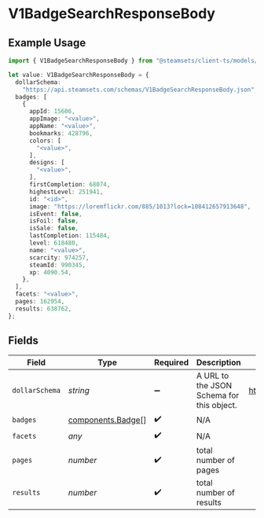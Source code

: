 # V1BadgeSearchResponseBody

## Example Usage

```typescript
import { V1BadgeSearchResponseBody } from "@steamsets/client-ts/models/components";

let value: V1BadgeSearchResponseBody = {
  dollarSchema:
    "https://api.steamsets.com/schemas/V1BadgeSearchResponseBody.json",
  badges: [
    {
      appId: 15606,
      appImage: "<value>",
      appName: "<value>",
      bookmarks: 428796,
      colors: [
        "<value>",
      ],
      designs: [
        "<value>",
      ],
      firstCompletion: 68074,
      highestLevel: 251941,
      id: "<id>",
      image: "https://loremflickr.com/885/1013?lock=108412657913648",
      isEvent: false,
      isFoil: false,
      isSale: false,
      lastCompletion: 115484,
      level: 618480,
      name: "<value>",
      scarcity: 974257,
      steamId: 990345,
      xp: 4090.54,
    },
  ],
  facets: "<value>",
  pages: 162954,
  results: 638762,
};
```

## Fields

| Field                                                            | Type                                                             | Required                                                         | Description                                                      | Example                                                          |
| ---------------------------------------------------------------- | ---------------------------------------------------------------- | ---------------------------------------------------------------- | ---------------------------------------------------------------- | ---------------------------------------------------------------- |
| `dollarSchema`                                                   | *string*                                                         | :heavy_minus_sign:                                               | A URL to the JSON Schema for this object.                        | https://api.steamsets.com/schemas/V1BadgeSearchResponseBody.json |
| `badges`                                                         | [components.Badge](../../models/components/badge.md)[]           | :heavy_check_mark:                                               | N/A                                                              |                                                                  |
| `facets`                                                         | *any*                                                            | :heavy_check_mark:                                               | N/A                                                              |                                                                  |
| `pages`                                                          | *number*                                                         | :heavy_check_mark:                                               | total number of pages                                            |                                                                  |
| `results`                                                        | *number*                                                         | :heavy_check_mark:                                               | total number of results                                          |                                                                  |
